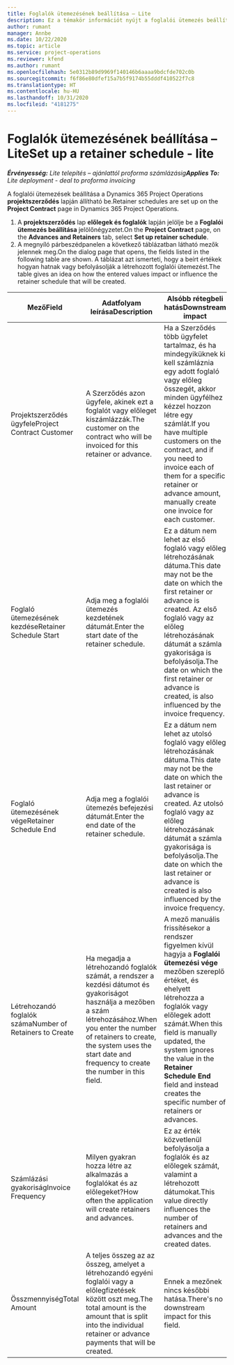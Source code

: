 ```yaml
---
title: Foglalók ütemezésének beállítása – Lite
description: Ez a témakör információt nyújt a foglalói ütemezés beállításáról a Project Operations szolgáltatásban.
author: rumant
manager: Annbe
ms.date: 10/22/2020
ms.topic: article
ms.service: project-operations
ms.reviewer: kfend
ms.author: rumant
ms.openlocfilehash: 5e0312b89d9969f140146b6aaaa9bdcfde702c0b
ms.sourcegitcommit: f6f86e80dfef15a7b5f9174b55dddf410522f7c8
ms.translationtype: HT
ms.contentlocale: hu-HU
ms.lasthandoff: 10/31/2020
ms.locfileid: "4181275"
---
```

# <a name="set-up-a-retainer-schedule---lite"></a><span data-ttu-id="19e6a-103">Foglalók ütemezésének beállítása – Lite</span><span class="sxs-lookup"><span data-stu-id="19e6a-103">Set up a retainer schedule - lite</span></span>

<span data-ttu-id="19e6a-104">_**Érvényesség:** Lite telepítés – ajánlattól proforma számlázásig_</span><span class="sxs-lookup"><span data-stu-id="19e6a-104">_**Applies To:** Lite deployment - deal to proforma invoicing_</span></span>

<span data-ttu-id="19e6a-105">A foglalói ütemezések beállítása a Dynamics 365 Project Operations **projektszerződés** lapján állítható be.</span><span class="sxs-lookup"><span data-stu-id="19e6a-105">Retainer schedules are set up on the **Project Contract** page in Dynamics 365 Project Operations.</span></span>

1. <span data-ttu-id="19e6a-106">A **projektszerződés** lap **előlegek és foglalók** lapján jelölje be a **Foglalói ütemezés beállítása** jelölőnégyzetet.</span><span class="sxs-lookup"><span data-stu-id="19e6a-106">On the **Project Contract** page, on the **Advances and Retainers** tab, select **Set up retainer schedule**.</span></span>
2. <span data-ttu-id="19e6a-107">A megnyíló párbeszédpanelen a következő táblázatban látható mezők jelennek meg.</span><span class="sxs-lookup"><span data-stu-id="19e6a-107">On the dialog page that opens, the fields listed in the following table are shown.</span></span> <span data-ttu-id="19e6a-108">A táblázat azt ismerteti, hogy a beírt értékek hogyan hatnak vagy befolyásolják a létrehozott foglalói ütemezést.</span><span class="sxs-lookup"><span data-stu-id="19e6a-108">The table gives an idea on how the entered values impact or influence the retainer schedule that will be created.</span></span>

| <span data-ttu-id="19e6a-109">Mező</span><span class="sxs-lookup"><span data-stu-id="19e6a-109">Field</span></span> | <span data-ttu-id="19e6a-110">Adatfolyam leírása</span><span class="sxs-lookup"><span data-stu-id="19e6a-110">Description</span></span> | <span data-ttu-id="19e6a-111">Alsóbb rétegbeli hatás</span><span class="sxs-lookup"><span data-stu-id="19e6a-111">Downstream impact</span></span> |
| --- | --- | --- |
| <span data-ttu-id="19e6a-112">Projektszerződés ügyfele</span><span class="sxs-lookup"><span data-stu-id="19e6a-112">Project Contract Customer</span></span> | <span data-ttu-id="19e6a-113">A Szerződés azon ügyfele, akinek ezt a foglalót vagy előleget kiszámlázzák.</span><span class="sxs-lookup"><span data-stu-id="19e6a-113">The customer on the contract who will be invoiced for this retainer or advance.</span></span> | <span data-ttu-id="19e6a-114">Ha a Szerződés több ügyfelet tartalmaz, és ha mindegyiküknek ki kell számláznia egy adott foglaló vagy előleg összegét, akkor minden ügyfélhez kézzel hozzon létre egy számlát.</span><span class="sxs-lookup"><span data-stu-id="19e6a-114">If you have multiple customers on the contract, and if you need to invoice each of them for a specific retainer or advance amount, manually create one invoice for each customer.</span></span> |
| <span data-ttu-id="19e6a-115">Foglaló ütemezésének kezdése</span><span class="sxs-lookup"><span data-stu-id="19e6a-115">Retainer Schedule Start</span></span> | <span data-ttu-id="19e6a-116">Adja meg a foglalói ütemezés kezdetének dátumát.</span><span class="sxs-lookup"><span data-stu-id="19e6a-116">Enter the start date of the retainer schedule.</span></span> | <span data-ttu-id="19e6a-117">Ez a dátum nem lehet az első foglaló vagy előleg létrehozásának dátuma.</span><span class="sxs-lookup"><span data-stu-id="19e6a-117">This date may not be the date on which the first retainer or advance is created.</span></span> <span data-ttu-id="19e6a-118">Az első foglaló vagy az előleg létrehozásának dátumát a számla gyakorisága is befolyásolja.</span><span class="sxs-lookup"><span data-stu-id="19e6a-118">The date on which the first retainer or advance is created, is also influenced by the invoice frequency.</span></span> |
| <span data-ttu-id="19e6a-119">Foglaló ütemezésének vége</span><span class="sxs-lookup"><span data-stu-id="19e6a-119">Retainer Schedule End</span></span> | <span data-ttu-id="19e6a-120">Adja meg a foglalói ütemezés befejezési dátumát.</span><span class="sxs-lookup"><span data-stu-id="19e6a-120">Enter the end date of the retainer schedule.</span></span> | <span data-ttu-id="19e6a-121">Ez a dátum nem lehet az utolsó foglaló vagy előleg létrehozásának dátuma.</span><span class="sxs-lookup"><span data-stu-id="19e6a-121">This date may not be the date on which the last retainer or advance is created.</span></span> <span data-ttu-id="19e6a-122">Az utolsó foglaló vagy az előleg létrehozásának dátumát a számla gyakorisága is befolyásolja.</span><span class="sxs-lookup"><span data-stu-id="19e6a-122">The date on which the last retainer or advance is created is also influenced by the invoice frequency.</span></span> |
| <span data-ttu-id="19e6a-123">Létrehozandó foglalók száma</span><span class="sxs-lookup"><span data-stu-id="19e6a-123">Number of Retainers to Create</span></span> | <span data-ttu-id="19e6a-124">Ha megadja a létrehozandó foglalók számát, a rendszer a kezdési dátumot és gyakoriságot használja a mezőben a szám létrehozásához.</span><span class="sxs-lookup"><span data-stu-id="19e6a-124">When you enter the number of retainers to create, the system uses the start date and frequency to create the number in this field.</span></span> | <span data-ttu-id="19e6a-125">A mező manuális frissítésekor a rendszer figyelmen kívül hagyja a **Foglalói ütemezési vége** mezőben szereplő értéket, és ehelyett létrehozza a foglalók vagy előlegek adott számát.</span><span class="sxs-lookup"><span data-stu-id="19e6a-125">When this field is manually updated, the system ignores the value in the **Retainer Schedule End** field and instead creates the specific number of retainers or advances.</span></span> |
| <span data-ttu-id="19e6a-126">Számlázási gyakoriság</span><span class="sxs-lookup"><span data-stu-id="19e6a-126">Invoice Frequency</span></span> | <span data-ttu-id="19e6a-127">Milyen gyakran hozza létre az alkalmazás a foglalókat és az előlegeket?</span><span class="sxs-lookup"><span data-stu-id="19e6a-127">How often the application will create retainers and advances.</span></span> | <span data-ttu-id="19e6a-128">Ez az érték közvetlenül befolyásolja a foglalók és az előlegek számát, valamint a létrehozott dátumokat.</span><span class="sxs-lookup"><span data-stu-id="19e6a-128">This value directly influences the number of retainers and advances and the created dates.</span></span> |
| <span data-ttu-id="19e6a-129">Összmennyiség</span><span class="sxs-lookup"><span data-stu-id="19e6a-129">Total Amount</span></span> | <span data-ttu-id="19e6a-130">A teljes összeg az az összeg, amelyet a létrehozandó egyéni foglalói vagy a előlegfizetések között oszt meg.</span><span class="sxs-lookup"><span data-stu-id="19e6a-130">The total amount is the amount that is split into the individual retainer or advance payments that will be created.</span></span> | <span data-ttu-id="19e6a-131">Ennek a mezőnek nincs későbbi hatása.</span><span class="sxs-lookup"><span data-stu-id="19e6a-131">There's no downstream impact for this field.</span></span> |
